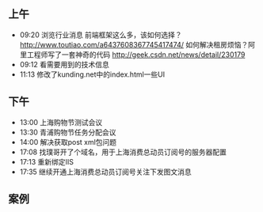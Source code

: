 ## 上午
* 09:20 浏览行业消息
  前端框架这么多，该如何选择？
  http://www.toutiao.com/a6437608367745417474/
  如何解决租房烦恼？阿里工程师写了一套神奇的代码
  http://geek.csdn.net/news/detail/230179
* 09:12 看需要用到的技术信息
* 11:13 修改了kunding.net中的index.html一些UI
## 下午
* 13:00 上海购物节测试会议
* 13:30 青浦购物节任务分配会议
* 14:00 解决获取post xml包问题
* 17:08 找璞哥开了个域名，用于上海消费总动员订阅号的服务器配置
* 17:13 重新绑定IIS
* 17:35 继续开通上海消费总动员订阅号关注下发图文消息
## 案例
